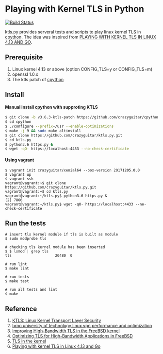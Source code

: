 # Playing with Kernel TLS in Python

[![Build Status](https://travis-ci.org/crazyguitar/ktls.py.svg?branch=master)](https://travis-ci.org/crazyguitar/ktls.py)

ktls.py provides serveral tests and scripts to play linux kernel TLS in [cpython](https://github.com/crazyguitar/cpython/commit/3f11d3e046e4ad8630e15feaf6cd848d1f73a324). 
The idea was inspired from [PLAYING WITH KERNEL TLS IN LINUX 4.13 AND GO](https://blog.filippo.io/playing-with-kernel-tls-in-linux-4-13-and-go/).

## Prerequisite

1. Linux kernel 4.13 or above (option CONFIG\_TLS=y or CONFIG\_TLS=m)
2. openssl 1.0.x
3. The ktls patch of [cpython](https://github.com/crazyguitar/cpython/tree/v3.6.3-ktls-patch)

## Install

#### Manual install cpython with supproting KTLS

```bash
$ git clone -b v3.6.3-ktls-patch https://github.com/crazyguitar/cpython
$ cd cpython
$ ./configure --prefix=/usr --enable-optimizations
$ make -j 9 && sudo make altinstall
$ git clone https://github.com/crazyguitar/ktls.py.git
$ cd ktls.py
$ python3.6 https.py &
$ wget -qO- https://localhost:4433 --no-check-certificate
```

#### Using vagrant

```
$ vagrant init crazyguitar/xenial64 --box-version 20171205.0.0
$ vagrant up
$ vagrant ssh
vagrant@vagrant:~$ git clone https://github.com/crazyguitar/ktls.py.git
vagrant@vagrant:~$ cd ktls.py
vagrant@vagrant:~/ktls.py$ python3.6 https.py &
[2] 7866
vagrant@vagrant:~/ktls.py$ wget -qO- https://localhost:4433 --no-check-certificate 
```

## Run the tests

```
# insert tls kernel module if tls is built as module
$ sudo modprobe tls

# checking tls kernel module has been inserted
$ $ lsmod | grep tls
tls                    20480  0

# run lint
$ make lint

# run tests
$ make test

# run all tests and lint
$ make
```

## Reference

1. [KTLS: Linux Kernel Transport Layer Security](https://netdevconf.org/1.2/papers/ktls.pdf)
2. [brno university of technology linux vpn performance and optimization](https://dspace.vutbr.cz/bitstream/handle/11012/61908/18032.pdf?sequence=2&isAllowed=y)
3. [Improving High-Bandwidth TLS in the FreeBSD kernel](https://openconnect.netflix.com/publications/asiabsd_tls_improved.pdf)
4. [Optimizing TLS for High-Bandwidth Applications in FreeBSD](https://people.freebsd.org/~rrs/asiabsd_2015_tls.pdf)
5. [TLS in the kernel](https://lwn.net/Articles/666509/)
6. [Playing with kernel TLS in Linux 4.13 and Go](https://blog.filippo.io/playing-with-kernel-tls-in-linux-4-13-and-go/)
